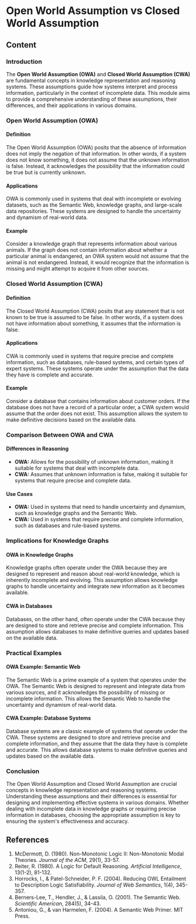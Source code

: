 # Open World Assumption vs Closed World Assumption

## Content

### Introduction

The **Open World Assumption (OWA)** and **Closed World Assumption (CWA)** are fundamental concepts in knowledge representation and reasoning systems. These assumptions guide how systems interpret and process information, particularly in the context of incomplete data. This module aims to provide a comprehensive understanding of these assumptions, their differences, and their applications in various domains.

### Open World Assumption (OWA)

#### Definition

The Open World Assumption (OWA) posits that the absence of information does not imply the negation of that information. In other words, if a system does not know something, it does not assume that the unknown information is false. Instead, it acknowledges the possibility that the information could be true but is currently unknown.

#### Applications

OWA is commonly used in systems that deal with incomplete or evolving datasets, such as the Semantic Web, knowledge graphs, and large-scale data repositories. These systems are designed to handle the uncertainty and dynamism of real-world data.

#### Example

Consider a knowledge graph that represents information about various animals. If the graph does not contain information about whether a particular animal is endangered, an OWA system would not assume that the animal is not endangered. Instead, it would recognize that the information is missing and might attempt to acquire it from other sources.

### Closed World Assumption (CWA)

#### Definition

The Closed World Assumption (CWA) posits that any statement that is not known to be true is assumed to be false. In other words, if a system does not have information about something, it assumes that the information is false.

#### Applications

CWA is commonly used in systems that require precise and complete information, such as databases, rule-based systems, and certain types of expert systems. These systems operate under the assumption that the data they have is complete and accurate.

#### Example

Consider a database that contains information about customer orders. If the database does not have a record of a particular order, a CWA system would assume that the order does not exist. This assumption allows the system to make definitive decisions based on the available data.

### Comparison Between OWA and CWA

#### Differences in Reasoning

- **OWA:** Allows for the possibility of unknown information, making it suitable for systems that deal with incomplete data.
- **CWA:** Assumes that unknown information is false, making it suitable for systems that require precise and complete data.

#### Use Cases

- **OWA:** Used in systems that need to handle uncertainty and dynamism, such as knowledge graphs and the Semantic Web.
- **CWA:** Used in systems that require precise and complete information, such as databases and rule-based systems.

### Implications for Knowledge Graphs

#### OWA in Knowledge Graphs

Knowledge graphs often operate under the OWA because they are designed to represent and reason about real-world knowledge, which is inherently incomplete and evolving. This assumption allows knowledge graphs to handle uncertainty and integrate new information as it becomes available.

#### CWA in Databases

Databases, on the other hand, often operate under the CWA because they are designed to store and retrieve precise and complete information. This assumption allows databases to make definitive queries and updates based on the available data.

### Practical Examples

#### OWA Example: Semantic Web

The Semantic Web is a prime example of a system that operates under the OWA. The Semantic Web is designed to represent and integrate data from various sources, and it acknowledges the possibility of missing or incomplete information. This allows the Semantic Web to handle the uncertainty and dynamism of real-world data.

#### CWA Example: Database Systems

Database systems are a classic example of systems that operate under the CWA. These systems are designed to store and retrieve precise and complete information, and they assume that the data they have is complete and accurate. This allows database systems to make definitive queries and updates based on the available data.

### Conclusion

The Open World Assumption and Closed World Assumption are crucial concepts in knowledge representation and reasoning systems. Understanding these assumptions and their differences is essential for designing and implementing effective systems in various domains. Whether dealing with incomplete data in knowledge graphs or requiring precise information in databases, choosing the appropriate assumption is key to ensuring the system's effectiveness and accuracy.

## References

1. McDermott, D. (1980). Non-Monotonic Logic II: Non-Monotonic Modal Theories. _Journal of the ACM_, 29(1), 33-57.
2. Reiter, R. (1980). A Logic for Default Reasoning. _Artificial Intelligence_, 13(1-2), 81-132.
3. Horrocks, I., & Patel-Schneider, P. F. (2004). Reducing OWL Entailment to Description Logic Satisfiability. _Journal of Web Semantics_, 1(4), 345-357.
4. Berners-Lee, T., Hendler, J., & Lassila, O. (2001). The Semantic Web. _Scientific American_, 284(5), 34-43.
5. Antoniou, G., & van Harmelen, F. (2004). A Semantic Web Primer. MIT Press.
